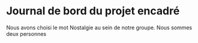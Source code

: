 # Journal de bord du projet encadré

Nous avons choisi le mot Nostalgie au sein de notre groupe. Nous sommes deux personnes 
